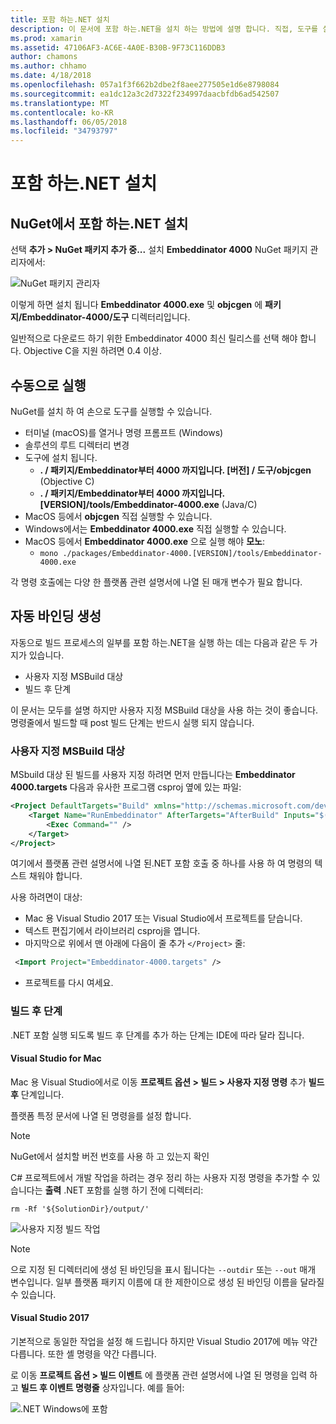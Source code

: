```yaml
---
title: 포함 하는.NET 설치
description: 이 문서에 포함 하는.NET을 설치 하는 방법에 설명 합니다. 직접, 도구를 실행 하는 방법에 설명 바인딩을 생성 하는 방법을 사용자 지정 MSBuild 대상 및 필요한 빌드 후 단계를 사용 하는 방법을 자동으로 합니다.
ms.prod: xamarin
ms.assetid: 47106AF3-AC6E-4A0E-B30B-9F73C116DDB3
author: chamons
ms.author: chhamo
ms.date: 4/18/2018
ms.openlocfilehash: 057a1f3f662b2dbe2f8aee277505e1d6e8798084
ms.sourcegitcommit: ea1dc12a3c2d7322f234997daacbfdb6ad542507
ms.translationtype: MT
ms.contentlocale: ko-KR
ms.lasthandoff: 06/05/2018
ms.locfileid: "34793797"
---
```

# <a name="installing-net-embedding"></a>포함 하는.NET 설치

## <a name="installing-net-embedding-from-nuget"></a>NuGet에서 포함 하는.NET 설치

선택 **추가 > NuGet 패키지 추가 중...**  설치 **Embeddinator 4000** NuGet 패키지 관리자에서:

![NuGet 패키지 관리자](images/visualstudionuget.png)

이렇게 하면 설치 됩니다 **Embeddinator 4000.exe** 및 **objcgen** 에 **패키지/Embeddinator-4000/도구** 디렉터리입니다.

일반적으로 다운로드 하기 위한 Embeddinator 4000 최신 릴리스를 선택 해야 합니다. Objective C을 지원 하려면 0.4 이상.

## <a name="running-manually"></a>수동으로 실행

NuGet를 설치 하 여 손으로 도구를 실행할 수 있습니다.

- 터미널 (macOS)를 열거나 명령 프롬프트 (Windows)
- 솔루션의 루트 디렉터리 변경
- 도구에 설치 됩니다.
    - **. / 패키지/Embeddinator부터 4000 까지입니다. [버전] / 도구/objcgen** (Objective C)
    - **. / 패키지/Embeddinator부터 4000 까지입니다. [VERSION]/tools/Embeddinator-4000.exe** (Java/C) 
- MacOS 등에서 **objcgen** 직접 실행할 수 있습니다. 
- Windows에서는 **Embeddinator 4000.exe** 직접 실행할 수 있습니다.
- MacOS 등에서 **Embeddinator 4000.exe** 으로 실행 해야 **모노**: 
    - `mono ./packages/Embeddinator-4000.[VERSION]/tools/Embeddinator-4000.exe`

각 명령 호출에는 다양 한 플랫폼 관련 설명서에 나열 된 매개 변수가 필요 합니다.

## <a name="automatic-binding-generation"></a>자동 바인딩 생성

자동으로 빌드 프로세스의 일부를 포함 하는.NET을 실행 하는 데는 다음과 같은 두 가지가 있습니다.

- 사용자 지정 MSBuild 대상
- 빌드 후 단계

이 문서는 모두를 설명 하지만 사용자 지정 MSBuild 대상을 사용 하는 것이 좋습니다. 명령줄에서 빌드할 때 post 빌드 단계는 반드시 실행 되지 않습니다.

### <a name="custom-msbuild-targets"></a>사용자 지정 MSBuild 대상

MSbuild 대상 된 빌드를 사용자 지정 하려면 먼저 만듭니다는 **Embeddinator 4000.targets** 다음과 유사한 프로그램 csproj 옆에 있는 파일:

```xml
<Project DefaultTargets="Build" xmlns="http://schemas.microsoft.com/developer/msbuild/2003">
    <Target Name="RunEmbeddinator" AfterTargets="AfterBuild" Inputs="$(OutputPath)/$(AssemblyName).dll" Outputs="$(IntermediateOutputPath)/Embeddinator/$(AssemblyName).framework/$(AssemblyName)">
        <Exec Command="" />
    </Target>
</Project>
```

여기에서 플랫폼 관련 설명서에 나열 된.NET 포함 호출 중 하나를 사용 하 여 명령의 텍스트 채워야 합니다.

사용 하려면이 대상:

- Mac 용 Visual Studio 2017 또는 Visual Studio에서 프로젝트를 닫습니다.
- 텍스트 편집기에서 라이브러리 csproj을 엽니다.
- 마지막으로 위에서 맨 아래에 다음이 줄 추가 `</Project>` 줄:

```xml
 <Import Project="Embeddinator-4000.targets" />
```

- 프로젝트를 다시 여세요.

### <a name="post-build-steps"></a>빌드 후 단계

.NET 포함 실행 되도록 빌드 후 단계를 추가 하는 단계는 IDE에 따라 달라 집니다.

#### <a name="visual-studio-for-mac"></a>Visual Studio for Mac

Mac 용 Visual Studio에서로 이동 **프로젝트 옵션 > 빌드 > 사용자 지정 명령** 추가 **빌드 후** 단계입니다.

플랫폼 특정 문서에 나열 된 명령을를 설정 합니다.

> [!NOTE]
> NuGet에서 설치할 버전 번호를 사용 하 고 있는지 확인

C# 프로젝트에서 개발 작업을 하려는 경우 정리 하는 사용자 지정 명령을 추가할 수 있습니다는 **출력** .NET 포함를 실행 하기 전에 디렉터리:

```shell
rm -Rf '${SolutionDir}/output/'
```

![사용자 지정 빌드 작업](images/visualstudiocustombuild.png)

> [!NOTE]
> 으로 지정 된 디렉터리에 생성 된 바인딩을 표시 됩니다는 `--outdir` 또는 `--out` 매개 변수입니다. 일부 플랫폼 패키지 이름에 대 한 제한이으로 생성 된 바인딩 이름을 달라질 수 있습니다.

#### <a name="visual-studio-2017"></a>Visual Studio 2017

기본적으로 동일한 작업을 설정 해 드립니다 하지만 Visual Studio 2017에 메뉴 약간 다릅니다. 또한 셸 명령을 약간 다릅니다.

로 이동 **프로젝트 옵션 > 빌드 이벤트** 에 플랫폼 관련 설명서에 나열 된 명령을 입력 하 고 **빌드 후 이벤트 명령줄** 상자입니다. 예를 들어:

![.NET Windows에 포함](images/visualstudiowindows.png)
